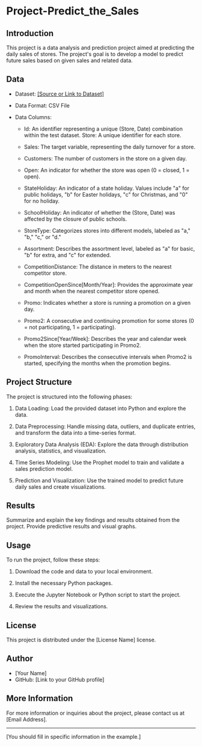 # Project-Predict_the_Sales

## Introduction

This project is a data analysis and prediction project aimed at predicting the daily sales of stores. The project's goal is to develop a model to predict future sales based on given sales and related data.

## Data

- Dataset: [[Source or Link to Dataset]](https://www.kaggle.com/competitions/rossmann-store-sales/data)

- Data Format: CSV File

- Data Columns:
  - Id: An identifier representing a unique (Store, Date) combination within the test dataset.
   Store: A unique identifier for each store.

  - Sales: The target variable, representing the daily turnover for a store.

  - Customers: The number of customers in the store on a given day.

  - Open: An indicator for whether the store was open (0 = closed, 1 = open).

  - StateHoliday: An indicator of a state holiday. Values include "a" for public holidays, "b" for Easter holidays, "c" for Christmas, and "0" for no holiday.

  - SchoolHoliday: An indicator of whether the (Store, Date) was affected by the closure of public schools.

  - StoreType: Categorizes stores into different models, labeled as "a," "b," "c," or "d."

  - Assortment: Describes the assortment level, labeled as "a" for basic, "b" for extra, and "c" for extended.

  - CompetitionDistance: The distance in meters to the nearest competitor store.

  - CompetitionOpenSince[Month/Year]: Provides the approximate year and month when the nearest competitor store opened.

  - Promo: Indicates whether a store is running a promotion on a given day.

  - Promo2: A consecutive and continuing promotion for some stores (0 = not participating, 1 = participating).

  - Promo2Since[Year/Week]: Describes the year and calendar week when the store started participating in Promo2.

  - PromoInterval: Describes the consecutive intervals when Promo2 is started, specifying the months when the promotion begins.

## Project Structure

The project is structured into the following phases:

1. Data Loading: Load the provided dataset into Python and explore the data.

2. Data Preprocessing: Handle missing data, outliers, and duplicate entries, and transform the data into a time-series format.

3. Exploratory Data Analysis (EDA): Explore the data through distribution analysis, statistics, and visualization.

4. Time Series Modeling: Use the Prophet model to train and validate a sales prediction model.

5. Prediction and Visualization: Use the trained model to predict future daily sales and create visualizations.

## Results

Summarize and explain the key findings and results obtained from the project. Provide predictive results and visual graphs.

## Usage

To run the project, follow these steps:

1. Download the code and data to your local environment.

2. Install the necessary Python packages.

3. Execute the Jupyter Notebook or Python script to start the project.

4. Review the results and visualizations.

## License

This project is distributed under the [License Name] license.

## Author

- [Your Name]
- GitHub: [Link to your GitHub profile]

## More Information

For more information or inquiries about the project, please contact us at [Email Address].

---
[You should fill in specific information in the example.]
